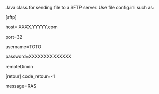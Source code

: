 Java class for sending file to a SFTP server.
Use file config.ini such as:

[sftp]

host= XXXX.YYYYY.com

port=32

username=TOTO

password=XXXXXXXXXXXXXX

remoteDir=in

[retour]
code_retour=-1

message=RAS
